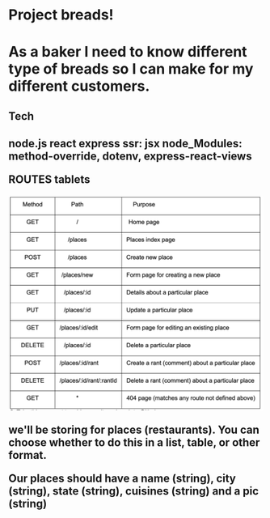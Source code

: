<h1>Project breads!<h1>
As a baker I need to know different type of breads so I can make for my different customers.
<h2>Tech<h2>
node.js
react
express
ssr: jsx
node_Modules: method-override, dotenv, express-react-views

ROUTES tablets

<img src="images/Screenshot%202023-03-22%20at%201.37.39%20PM.png">

 we'll be storing for places (restaurants). You can choose whether to do this in a list, table, or other format.

Our places should have a name (string), city (string), state (string), cuisines (string) and a pic (string)